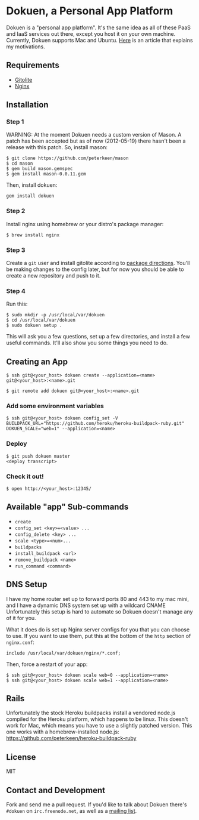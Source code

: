 # Dokuen, a Personal App Platform

Dokuen is a "personal app platform". It's the same idea as all of these PaaS and IaaS services out there, except you host it on
your own machine. Currently, Dokuen supports Mac and Ubuntu. [Here](http://bugsplat.info/2012-05-17-dokuen-a-personal-app-platform.html) is an article that explains my motivations.

## Requirements

* [Gitolite](https://github.com/sitaramc/gitolite)
* [Nginx](http://wiki.nginx.org/Main)

## Installation


### Step 1

WARNING: At the moment Dokuen needs a custom version of Mason. A patch has been accepted but as
of now (2012-05-19) there hasn't been a release with this patch. So, install mason:

```
$ git clone https://github.com/peterkeen/mason
$ cd mason
$ gem build mason.gemspec
$ gem install mason-0.0.11.gem
```

Then, install dokuen:
```
gem install dokuen
```

### Step 2

Install nginx using homebrew or your distro's package manager:

```
$ brew install nginx
```

### Step 3

Create a `git` user and install gitolite according to [package directions](http://sitaramc.github.com/gitolite/qi.html). You'll be making changes to the config later, but for now you should be able to create a new repository and push to it.

### Step 4

Run this:

```
$ sudo mkdir -p /usr/local/var/dokuen
$ cd /usr/local/var/dokuen
$ sudo dokuen setup .
```

This will ask you a few questions, set up a few directories, and install a few useful commands. It'll also show you some things you need to do.

## Creating an App

```
$ ssh git@<your_host> dokuen create --application=<name>
git@<your_host>:<name>.git

$ git remote add dokuen git@<your_host>:<name>.git
```

### Add some environment variables

```
$ ssh git@<your_host> dokuen config_set -V BUILDPACK_URL="https://github.com/heroku/heroku-buildpack-ruby.git" DOKUEN_SCALE="web=1" --application=<name>
```

### Deploy
```
$ git push dokuen master
<deploy transcript>
```

### Check it out!
```
$ open http://<your_host>:12345/
```

## Available "app" Sub-commands

* `create`
* `config_set <key>=<value> ...`
* `config_delete <key> ...`
* `scale <type>=<num>...`
* `buildpacks`
* `install_buildpack <url>`
* `remove_buildpack <name>`
* `run_command <command>`

## DNS Setup

I have my home router set up to forward ports 80 and 443 to my mac mini, and I have a dynamic DNS system set up with a wildcard CNAME Unfortunately this setup is hard to automate so Dokuen doesn't manage any of it for you.

What it does do is set up Nginx server configs for you that you can choose to use. If you want to use them, put this at the bottom of the `http` section of `nginx.conf`:

```
include /usr/local/var/dokuen/nginx/*.conf;
```

Then, force a restart of your app:

```
$ ssh git@<your_host> dokuen scale web=0 --application=<name>
$ ssh git@<your_host> dokuen scale web=1 --application=<name>
```

## Rails

Unfortunately the stock Heroku buildpacks install a vendored node.js compiled for the Heroku platform, which happens to be linux. This doesn't work for Mac, which means you have to use a slightly patched version. This one works with a homebrew-installed node.js: https://github.com/peterkeen/heroku-buildpack-ruby

## License

MIT

## Contact and Development

Fork and send me a pull request. If you'd like to talk about Dokuen there's `#dokuen` on `irc.freenode.net`, as well as a [mailing list](https://groups.google.com/forum/#!forum/dokuen). 

